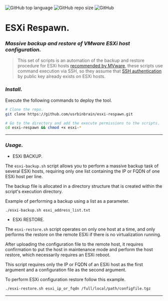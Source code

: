 ![GitHub top language](https://img.shields.io/github/languages/top/usrbinbrain/esxi-respawn?color=darckgreen&logo=Linux&logoColor=white)
![GitHub repo size](https://img.shields.io/github/repo-size/usrbinbrain/esxi-respawn?label=Size&logo=github)
![GitHub](https://img.shields.io/github/license/usrbinbrain/esxi-respawn?label=Licence)

# ESXi Respawn.
### _Massive backup and restore of VMware ESXi host configuration._


>This set of scripts is an automation of the backup and restore procedure for ESXi hosts [recommended by MVware](https://kb.vmware.com/s/article/2042141), these scripts use command execution via SSH, so they assume that [SSH authentication](https://kb.vmware.com/s/article/1002866) by public key already exists on ESXi hosts.

### _Install._

Execute the following commands to deploy the tool.

```bash
# Clone the repo.
git clone https://github.com/usrbinbrain/esxi-respawn.git

# Go to the directory and add the execute permissions to the scripts.
cd esxi-respawn && chmod +x esxi-*
```
---

### _Usage._

 - ESXi BACKUP.

The `esxi-backup.sh` script allows you to perform a massive backup task of several ESXi hosts, requiring only one list containing the IP or FQDN of one ESXi host per line.

The backup file is allocated in a directory structure that is created within the script's execution directory.

Example of performing a backup using a list as a parameter.

```bash
./esxi-backup.sh esxi_address_list.txt
```

- ESXi RESTORE.

The `esxi-restore.sh` script operates on only one host at a time, and only performs the restore on the remote ESXi if there is no virtualization running.

After uploading the configuration file to the remote host, it requires confirmation to put the host in maintenance mode and perform the host restore, which necessarily requires an ESXi reboot.

This script requires only the IP or FQDN of an ESXi host as the first argument and a configuration file as the second argument.

To perform ESXi configuration restore follow this example.

```bash
./esxi-restore.sh esxi_ip_or_fqdn /full/local/path/configfile.tgz
```
***
